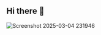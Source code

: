 ## Hi there 👋

<!--
**ACE-SASTRA/ACE-SASTRA** is a ✨ _special_ ✨ repository because its `README.md` (this file) appears on your GitHub profile.

Here are some ideas to get you started:

- 🔭 I’m currently working on ...
- 🌱 I’m currently learning ...
- 👯 I’m looking t![Screenshot 2025-03-04 224452](https://github.com/user-attachments/assets/dcc62da4-04aa-4e50-9b48-01d698471f57)
o collaborate on ...
- 🤔 I’m looking for help with ...
- 💬 Ask me about ...
- 📫 How to reach me: ...
- 😄 Pronouns: ...
- ⚡ Fun fact: ...
-->
![Screenshot 2025-03-04 231946](https://github.com/user-attachments/assets/b085a644-c626-4192-b06d-4b8a5a908c90)






